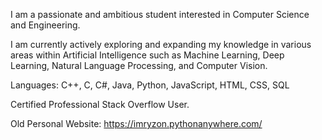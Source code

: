 I am a passionate and ambitious student interested in Computer Science and Engineering.

I am currently actively exploring and expanding my knowledge in various areas within Artificial Intelligence such as Machine Learning, Deep Learning, Natural Language Processing, and Computer Vision.

Languages: C++, C, C#, Java, Python, JavaScript, HTML, CSS, SQL

Certified Professional Stack Overflow User.

Old Personal Website: https://imryzon.pythonanywhere.com/
